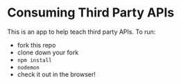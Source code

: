 # Consuming Third Party APIs

This is an app to help teach third party APIs. To run:

- fork this repo
- clone down your fork
- `npm install`
- `nodemon`
- check it out in the browser!